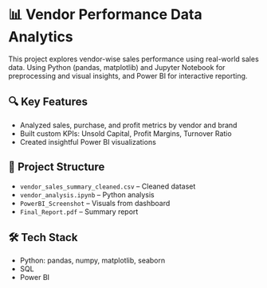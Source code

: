# 📊 Vendor Performance Data Analytics

This project explores vendor-wise sales performance using real-world sales data. Using Python (pandas, matplotlib) and Jupyter Notebook for preprocessing and visual insights, and Power BI for interactive reporting.

## 🔍 Key Features
- Analyzed sales, purchase, and profit metrics by vendor and brand
- Built custom KPIs: Unsold Capital, Profit Margins, Turnover Ratio
- Created insightful Power BI visualizations

## 📂 Project Structure
- `vendor_sales_summary_cleaned.csv` – Cleaned dataset
- `vendor_analysis.ipynb` – Python analysis
- `PowerBI_Screenshot` – Visuals from dashboard
- `Final_Report.pdf` – Summary report

## 🛠️ Tech Stack
- Python: pandas, numpy, matplotlib, seaborn
- SQL
- Power BI
